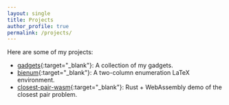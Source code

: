 ```yaml
---
layout: single
title: Projects
author_profile: true
permalink: /projects/
---
```


Here are some of my projects:
- [gadgets][gadgets]{:target="_blank"}: A collection of my gadgets.
- [bienum][bienum]{:target="_blank"}: A two-column enumeration LaTeX environment.
- [closest-pair-wasm][cp-wasm]{:target="_blank"}: Rust + WebAssembly demo of the closest pair problem.


[gadgets]: https://github.com/weirane/gadgets
[bienum]: https://github.com/weirane/bienum
[cp-wasm]: https://github.com/weirane/closest-pair-wasm
